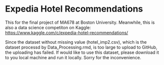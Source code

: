 # Expedia Hotel Recommendations
This for the final project of MA678 at Boston University.
Meanwhile, this is also a data science competiton on Kaggle: https://www.kaggle.com/c/expedia-hotel-recommendations/ 

Since the dataset without missing value (hotel_imp2.csv), which is the dataset processd by Data_Processing.rmd, 
is too large to upload to GitHub, the uploading has failed.
If would like to use this dataset, please download it to you local machine and run it locally. Sorry for the inconvenience.
